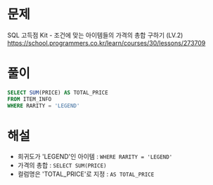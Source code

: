 # 문제
SQL 고득점 Kit - 조건에 맞는 아이템들의 가격의 총합 구하기 (LV.2)
https://school.programmers.co.kr/learn/courses/30/lessons/273709


# 풀이

```SQL
SELECT SUM(PRICE) AS TOTAL_PRICE
FROM ITEM_INFO
WHERE RARITY = 'LEGEND'
```


# 해설
* 희귀도가 'LEGEND'인 아이템 : `WHERE RARITY = 'LEGEND'`
* 가격의 총합 : `SELECT SUM(PRICE)`
* 컬럼명은 'TOTAL_PRICE'로 지정 : `AS TOTAL_PRICE`